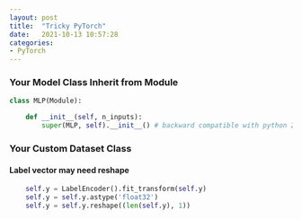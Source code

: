 ```yaml
---
layout: post
title:  "Tricky PyTorch"
date:   2021-10-13 10:57:28
categories: 
- PyTorch
---
```


### Your Model Class Inherit from Module
```python
class MLP(Module):

    def __init__(self, n_inputs):
        super(MLP, self).__init__() # backward compatible with python 2.x 
```

### Your Custom Dataset Class
#### Label vector may need reshape
```python
    self.y = LabelEncoder().fit_transform(self.y)
    self.y = self.y.astype('float32')
    self.y = self.y.reshape((len(self.y), 1))
```
